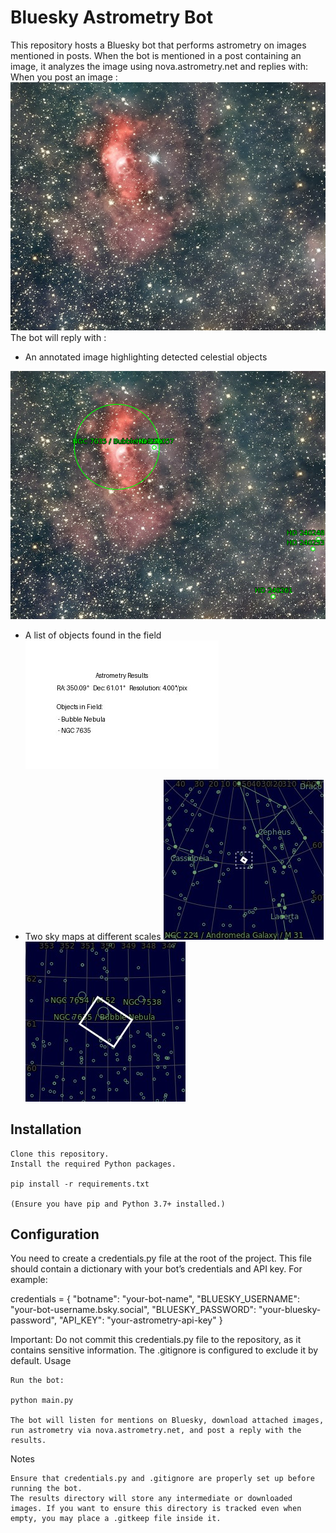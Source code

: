 # Bluesky Astrometry Bot 

This repository hosts a Bluesky bot that performs astrometry on images mentioned in posts. When the bot is mentioned in a post containing an image, it analyzes the image using nova.astrometry.net and replies with:
When you post an image :
![test image Bubble Nebula](https://github.com/KatAstro-F/bluesky_astrometry_bot/blob/main/ressources/test-image.jpg)
The bot will reply with :
* An annotated image highlighting detected celestial objects
    
![Annotated image](https://github.com/KatAstro-F/bluesky_astrometry_bot/blob/main/ressources/12213519_annotated_full.png)

* A list of objects found in the field
![objects in field image](https://github.com/KatAstro-F/bluesky_astrometry_bot/blob/main/ressources/objects.jpg)

* Two sky maps at different scales
![Sky map 1](https://github.com/KatAstro-F/bluesky_astrometry_bot/blob/main/ressources/9532908_annotated_zoom1.jpg)
![Sky map 2](https://github.com/KatAstro-F/bluesky_astrometry_bot/blob/main/ressources/9532908_annotated_zoom2.jpg)

## Installation

    Clone this repository.
    Install the required Python packages. 

    pip install -r requirements.txt

    (Ensure you have pip and Python 3.7+ installed.)

## Configuration

You need to create a credentials.py file at the root of the project. This file should contain a dictionary with your bot’s credentials and API key. For example:

credentials = {
    "botname": "your-bot-name",
    "BLUESKY_USERNAME": "your-bot-username.bsky.social",
    "BLUESKY_PASSWORD": "your-bluesky-password",
    "API_KEY": "your-astrometry-api-key"
}

Important: Do not commit this credentials.py file to the repository, as it contains sensitive information. The .gitignore is configured to exclude it by default.
Usage

    Run the bot:

    python main.py

    The bot will listen for mentions on Bluesky, download attached images, run astrometry via nova.astrometry.net, and post a reply with the results.

Notes

    Ensure that credentials.py and .gitignore are properly set up before running the bot.
    The results directory will store any intermediate or downloaded images. If you want to ensure this directory is tracked even when empty, you may place a .gitkeep file inside it.
